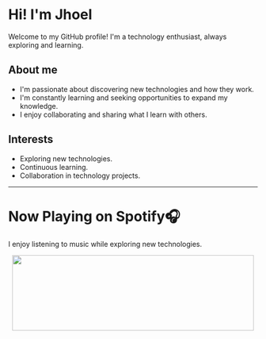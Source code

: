 # Hi! I'm Jhoel

Welcome to my GitHub profile! I'm a technology enthusiast, always exploring and learning.

## About me

* I'm passionate about discovering new technologies and how they work.
* I'm constantly learning and seeking opportunities to expand my knowledge.
* I enjoy collaborating and sharing what I learn with others.

## Interests

* Exploring new technologies.
* Continuous learning.
* Collaboration in technology projects.

---
  # Now Playing on Spotify🎧
  
  I enjoy listening to music while exploring new technologies.
  &nbsp;<div align="center">
  <a href="https://spotify.link/B6kSbxT1LRb">
    <img src="https://novatorem-spotify-git-main-jhoel-villcas-projects.vercel.app/api/spotify" width="488" height="152">
  </a>
</div>

